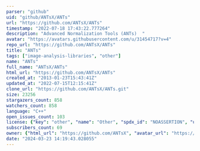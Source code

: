 ```yaml
---
parser: "github"
uid: "github/ANTsX/ANTs"
url: "https://github.com/ANTsX/ANTs"
timestamp: "2022-07-18 17:43:22.777264"
description: "Advanced Normalization Tools (ANTs)  "
avatar: "https://avatars.githubusercontent.com/u/31454717?v=4"
repo_url: "https://github.com/ANTsX/ANTs"
title: "ANTs"
tags: ["image-analysis-libraries", "other"]
name: "ANTs"
full_name: "ANTsX/ANTs"
html_url: "https://github.com/ANTsX/ANTs"
created_at: "2013-01-23T15:43:41Z"
updated_at: "2022-07-15T12:15:41Z"
clone_url: "https://github.com/ANTsX/ANTs.git"
size: 23256
stargazers_count: 858
watchers_count: 858
language: "C++"
open_issues_count: 103
license: {"key": "other", "name": "Other", "spdx_id": "NOASSERTION", "url": null, "node_id": "MDc6TGljZW5zZTA="}
subscribers_count: 69
owner: {"html_url": "https://github.com/ANTsX", "avatar_url": "https://avatars.githubusercontent.com/u/31454717?v=4", "login": "ANTsX", "type": "Organization"}
date: "2024-03-23 14:19:43.028055"
---
```

